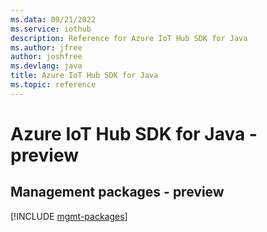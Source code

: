 ```yaml
---
ms.data: 09/21/2022
ms.service: iothub
description: Reference for Azure IoT Hub SDK for Java
ms.author: jfree
author: joshfree
ms.devlang: java
title: Azure IoT Hub SDK for Java
ms.topic: reference
---
```

# Azure IoT Hub SDK for Java - preview

## Management packages - preview
[!INCLUDE [mgmt-packages](iot-hub-mgmt-index.md)]